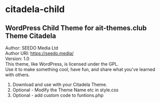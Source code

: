 # citadela-child
## WordPress Child Theme for ait-themes.club Theme Citadela

Author: SEEDO Media Ltd<br />
Author URI: https://seedo.media/<br />
Version: 1.0<br />
This theme, like WordPress, is licensed under the GPL.<br />
Use it to make something cool, have fun, and share what you've learned with others.<br />


1. Download and use with your Citadela Theme.
2. Optional - Modify the Theme Name etc in style.css
3. Optional - add custom code to funtions.php
